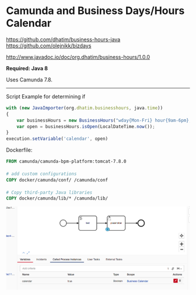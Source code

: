 # Camunda and Business Days/Hours Calendar

https://github.com/dhatim/business-hours-java
https://github.com/olejnikk/bizdays


http://www.javadoc.io/doc/org.dhatim/business-hours/1.0.0


**Required: Java 8**

Uses Camunda 7.8.

----

Script Example for determining if 

```javascript
with (new JavaImporter(org.dhatim.businesshours, java.time))
{
    var businessHours = new BusinessHours("wday{Mon-Fri} hour{9am-6pm}, wday{Sat} hour{9am-12pm}");
    var open = businessHours.isOpen(LocalDateTime.now());
}
execution.setVariable('calendar', open)
```

Dockerfile:

```dockerfile
FROM camunda/camunda-bpm-platform:tomcat-7.8.0

# add custom configurations
COPY docker/camunda/conf/ /camunda/conf

# Copy third-party Java libraries
COPY docker/camunda/lib/* /camunda/lib/
```

![cockpit variable](./cockpit-variable.png)
